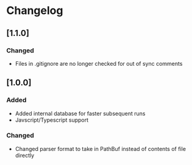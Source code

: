 # Changelog

## [1.1.0]

### Changed

- Files in .gitignore are no longer checked for out of sync comments

## [1.0.0]

### Added

- Added internal database for faster subsequent runs
- Javscript/Typescript support

### Changed

- Changed parser format to take in PathBuf instead of contents of file directly
